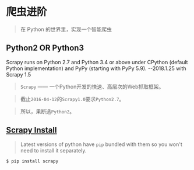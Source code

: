 # 爬虫进阶
> 在 Python 的世界里，实现一个智能爬虫

## Python2 OR Python3

Scrapy runs on Python 2.7 and Python 3.4 or above under CPython (default Python implementation) and PyPy (starting with PyPy 5.9). --2018.1.25 with Scrapy 1.5

> `Scrapy` —— 一个Python开发的快速、高层次的Web抓取框架。

> 截止`2016-04-12`的`Scrapy1.0`要求`Python2.7`。

> 所以，果断选`Python2`。

## [Scrapy Install](http://doc.scrapy.org/en/1.0/intro/install.html)

> Latest versions of python have `pip` bundled with them so you won't need to install it separately.

```shell
$ pip install scrapy
```

